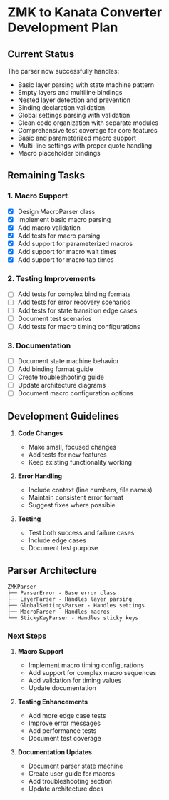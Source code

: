 # ZMK to Kanata Converter Development Plan

## Current Status

The parser now successfully handles:
- Basic layer parsing with state machine pattern
- Empty layers and multiline bindings
- Nested layer detection and prevention
- Binding declaration validation
- Global settings parsing with validation
- Clean code organization with separate modules
- Comprehensive test coverage for core features
- Basic and parameterized macro support
- Multi-line settings with proper quote handling
- Macro placeholder bindings

## Remaining Tasks

### 1. Macro Support
- [x] Design MacroParser class
- [x] Implement basic macro parsing
- [x] Add macro validation
- [x] Add tests for macro parsing
- [x] Add support for parameterized macros
- [x] Add support for macro wait times
- [x] Add support for macro tap times

### 2. Testing Improvements
- [ ] Add tests for complex binding formats
- [ ] Add tests for error recovery scenarios
- [ ] Add tests for state transition edge cases
- [ ] Document test scenarios
- [ ] Add tests for macro timing configurations

### 3. Documentation
- [ ] Document state machine behavior
- [ ] Add binding format guide
- [ ] Create troubleshooting guide
- [ ] Update architecture diagrams
- [ ] Document macro configuration options

## Development Guidelines

1. **Code Changes**
   - Make small, focused changes
   - Add tests for new features
   - Keep existing functionality working

2. **Error Handling**
   - Include context (line numbers, file names)
   - Maintain consistent error format
   - Suggest fixes where possible

3. **Testing**
   - Test both success and failure cases
   - Include edge cases
   - Document test purpose

## Parser Architecture

```
ZMKParser
├── ParserError - Base error class
├── LayerParser - Handles layer parsing
├── GlobalSettingsParser - Handles settings
├── MacroParser - Handles macros
└── StickyKeyParser - Handles sticky keys
```

### Next Steps

1. **Macro Support**
   - Implement macro timing configurations
   - Add support for complex macro sequences
   - Add validation for timing values
   - Update documentation

2. **Testing Enhancements**
   - Add more edge case tests
   - Improve error messages
   - Add performance tests
   - Document test coverage

3. **Documentation Updates**
   - Document parser state machine
   - Create user guide for macros
   - Add troubleshooting section
   - Update architecture docs
